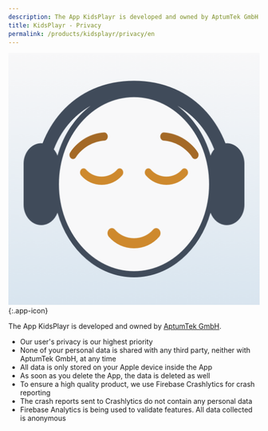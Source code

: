 ```yaml
---
description: The App KidsPlayr is developed and owned by AptumTek GmbH.
title: KidsPlayr - Privacy
permalink: /products/kidsplayr/privacy/en
---
```


![KidsPlayr](/assets/images/kidsplayr.png){:.app-icon}

The App KidsPlayr is developed and owned by [AptumTek GmbH](https://aptumtek.com).

* Our user's privacy is our highest priority
* None of your personal data is shared with any third party, neither with AptumTek GmbH, at any time
* All data is only stored on your Apple device inside the App
* As soon as you delete the App, the data is deleted as well
* To ensure a high quality product, we use Firebase Crashlytics for crash reporting
* The crash reports sent to Crashlytics do not contain any personal data
* Firebase Analytics is being used to validate features. All data collected is anonymous
